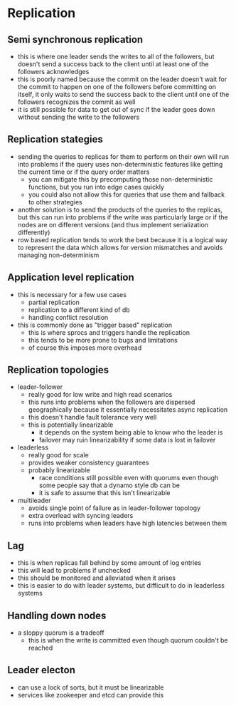 # Replication

## Semi synchronous replication

- this is where one leader sends the writes to all of the followers, but doesn't send a success back to the client until at least one of the followers acknowledges
- this is poorly named because the commit on the leader doesn't wait for the commit to happen on one of the followers before committing on itself, it only waits to send the success back to the client until one of the followers recognizes the commit as well
- it is still possible for data to get out of sync if the leader goes down without sending the write to the followers

## Replication stategies

- sending the queries to replicas for them to perform on their own will run into problems if the query uses non-deterministic features like getting the current time or if the query order matters
  - you can mitigate this by precomputing those non-deterministic functions, but you run into edge cases quickly
  - you could also not allow this for queries that use them and fallback to other strategies
- another solution is to send the products of the queries to the replicas, but this can run into problems if the write was particularly large or if the nodes are on different versions (and thus implement serialization differently)
- row based replication tends to work the best because it is a logical way to represent the data which allows for version mismatches and avoids managing non-determinism

## Application level replication

- this is necessary for a few use cases
  - partial replication
  - replication to a different kind of db
  - handling conflict resolution
- this is commonly done as "trigger based" replication
  - this is where sprocs and triggers handle the replication
  - this tends to be more prone to bugs and limitations
  - of course this imposes more overhead

## Replication topologies

- leader-follower
  - really good for low write and high read scenarios
  - this runs into problems when the followers are dispersed geographically because it essentially necessitates async replication
  - this doesn't handle fault tolerance very well
  - this is potentially linearizable
    - it depends on the system being able to know who the leader is
    - failover may ruin linearizability if some data is lost in failover
- leaderless
  - really good for scale
  - provides weaker consistency guarantees
  - probably linearizable
    - race conditions still possible even with quorums even though some people say that a dynamo style db can be
    - it is safe to assume that this isn't linearizable
- multileader
  - avoids single point of failure as in leader-follower topology
  - extra overlead with syncing leaders
  - runs into problems when leaders have high latencies between them

## Lag

- this is when replicas fall behind by some amount of log entries
- this will lead to problems if unchecked
- this should be monitored and alleviated when it arises
- this is easier to do with leader systems, but difficult to do in leaderless systems

## Handling down nodes

- a sloppy quorum is a tradeoff
  - this is when the write is committed even though quorum couldn't be reached

## Leader electon

- can use a lock of sorts, but it must be linearizable
- services like zookeeper and etcd can provide this
